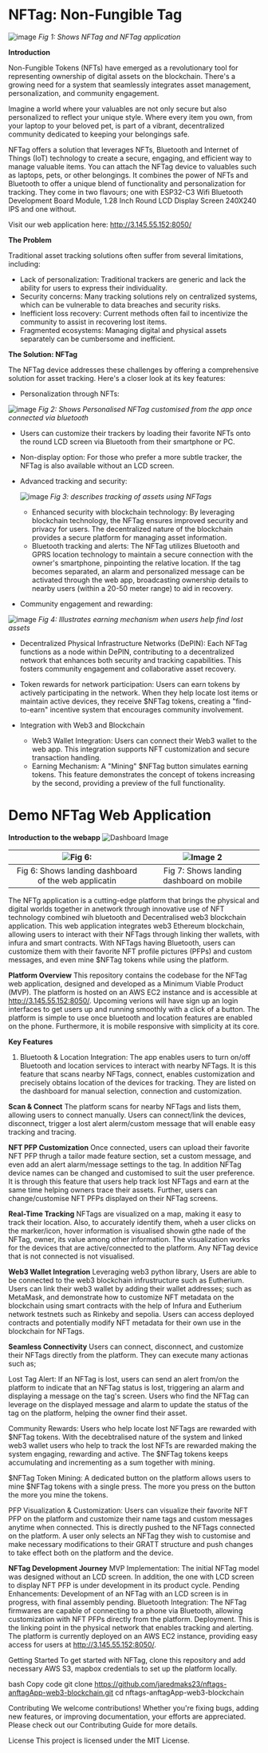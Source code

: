 # NFTag: Non-Fungible Tag #

![image](https://github.com/user-attachments/assets/6a246cd1-ef94-4033-bff2-14b4aa229712)
*Fig 1: Shows NFTag and NFTag application*

**Introduction**

Non-Fungible Tokens (NFTs) have emerged as a revolutionary tool for representing ownership of digital assets on the blockchain. There's a growing need for a system that seamlessly integrates asset management, personalization, and community engagement.

Imagine a world where your valuables are not only secure but also personalized to reflect your unique style. Where every item you own, from your laptop to your beloved pet, is part of a vibrant, decentralized community dedicated to keeping your belongings safe.

NFTag offers a solution that leverages NFTs, Bluetooth and Internet of Things (IoT) technology to create a secure, engaging, and efficient way to manage valuable items. You can attach the NFTag device to valuables such as laptops, pets, or other belongings. It combines the power of NFTs and Bluetooth to offer a unique blend of functionality and personalization for tracking. They come in two flavours; one with ESP32-C3 Wifi Bluetooth Development Board Module, 1.28 Inch Round LCD Display Screen 240X240 IPS and one without.

Visit our web application here: http://3.145.55.152:8050/

**The Problem**

Traditional asset tracking solutions often suffer from several limitations, including:

* Lack of personalization: Traditional trackers are generic and lack the ability for users to express their individuality.
* Security concerns: Many tracking solutions rely on centralized systems, which can be vulnerable to data breaches and security risks.
* Inefficient loss recovery: Current methods often fail to incentivize the community to assist in recovering lost items.
* Fragmented ecosystems: Managing digital and physical assets separately can be cumbersome and inefficient.

**The Solution: NFTag**

The NFTag device addresses these challenges by offering a comprehensive solution for asset tracking. Here's a closer look at its key features:

* Personalization through NFTs:

![image](https://github.com/user-attachments/assets/15a822b1-5425-499e-8f5f-737bd42bfc9a)
*Fig 2: Shows Personalised NFTag customised from the app once connected via bluetooth*

   * Users can customize their trackers by loading their favorite NFTs onto the round LCD screen via Bluetooth from their smartphone or PC.
   * Non-display option: For those who prefer a more subtle tracker, the NFTag is also available without an LCD screen.
     
* Advanced tracking and security:

  ![image](https://github.com/user-attachments/assets/5192f385-8431-4aed-a5e0-e768bcb13ef7)
  *Fig 3: describes tracking of assets using NFTags*

    * Enhanced security with blockchain technology: By leveraging blockchain technology, the NFTag ensures improved security and privacy for users. The decentralized nature of the blockchain provides a secure platform for managing asset information.
    * Bluetooth tracking and alerts: The NFTag utilizes Bluetooth and GPRS location technology to maintain a secure connection with the owner's smartphone, pinpointing the relative location. If the tag becomes separated, an alarm and personalized message can be activated through the web app, broadcasting ownership details to nearby users (within a 20-50 meter range) to aid in recovery.
      
* Community engagement and rewarding:

![image](https://github.com/user-attachments/assets/3448537b-6684-4981-a44f-420196549776)
*Fig 4: Illustrates earning mechanism when users help find lost assets*

  * Decentralized Physical Infrastructure Networks (DePIN): Each NFTag functions as a node within DePIN, contributing to a decentralized network that enhances both security and tracking capabilities. This fosters community engagement and collaborative asset recovery.
  * Token rewards for network participation: Users can earn tokens by actively participating in the network. When they help locate lost items or maintain active devices, they receive $NFTag tokens, creating a "find-to-earn" incentive system that encourages community involvement.

* Integration with Web3 and Blockchain

   * Web3 Wallet Integration: Users can connect their Web3 wallet to the web app. This integration supports NFT customization and secure transaction handling.
   * Earning Mechanism: A "Mining" $NFTag button simulates earning tokens. This feature demonstrates the concept of tokens increasing by the second, providing a preview of the full functionality.


# Demo NFTag Web Application #

**Introduction to the webapp**
![Dashboard Image](assets/dash1.png)


| ![Fig 6: ](dash1.png) | ![Image 2](landing.png) |
|:-----------------------------:|:-----------------------------:|
| Fig 6: Shows landing dashboard of the web applicatin           | Fig 7: Shows landing dashboard on mobile           |


The NFTg application is a cutting-edge platform that brings the physical and digital worlds together in anetwork through innovative use of NFT technology combined wih bluetooth and Decentralised web3 blockchain application. This web application integrates web3 Ethereum blockchain, allowing users to interact with their NFTags through linking ther wallets, with infura and smart contracts. With NFTags having Bluetooth, users can customize them with their favorite NFT profile pictures (PFPs) and custom messages, and even mine $NFTag tokens while using the platform.


**Platform Overview**
This repository contains the codebase for the NFTag web application, designed and developed as a Minimum Viable Product (MVP). The platform is hosted on an AWS EC2 instance and is accessible at http://3.145.55.152:8050/. Upcoming verions will have sign up an login interfaces to get users up and running smoothly with a click of a button. The platform is simple to use once bluetooth and location features are enabled on the phone. Furthermore, it is mobile responsive with simplicity at its core.

**Key Features**
1. Bluetooth & Location Integration:
The app enables users to turn on/off Bluetooth and location services to interact with nearby NFTags. It is this feature that scans nearby NFTags, connect, enables customization and precisely obtains location of the devices for tracking. They are listed on the dashboard for manual selection, connection and customization.

**Scan & Connect**
The platform scans for nearby NFTags and lists them, allowing users to connect manually. Users can connect/link the devices, disconnect, trigger a lost alert alerm/custom message that will enable easy tracking and tracing.

**NFT PFP Customization**
Once connected, users can upload their favorite NFT PFP thrugh a tailor made feature section, set a custom message, and even add an alert alarm/message settings to the tag. In addition NFTag device names can be changed and customised to suit the user preference. It is through this feature that users help track lost NFTags and earn at the same time helping owners trace their assets. Further, users can change/customise NFT PFPs displayed on their NFTag screens.

**Real-Time Tracking**
NFTags are visualized on a map, making it easy to track their location. Also, to accurately identify them, wheh a user clicks on the marker/icon, hover information is visualised showin gthe nade of the NFTag, owner, its value among other information. The visualization works for the devices that are active/connected to the platform. Any NFTag device that is not connected is not visualised.

**Web3 Wallet Integration**
Leveraging web3 python library, Users are able to be connected to the web3 blockchain infrustructure such as Eutherium. Users can link their web3 wallet by adding their wallet addresses; such as MetaMask, and demonstrate how to customize NFT metadata on the blockchain using smart contracts with the help of Infura and Eutherium network testnets such as Rinkeby and sepolia. Users can access deployed contracts and potentially modify NFT metadata for their own use in the blockchain for NFTags.

**Seamless Connectivity**
Users can connect, disconnect, and customize their NFTags directly from the platform. They can execute many actionas such as;

Lost Tag Alert:
If an NFTag is lost, users can send an alert from/on the platform to indicate that an NFTag status is lost, triggering an alarm and displaying a message on the tag's screen. Users who find the NFTag can leverage on the displayed message and alarm to update the status of the tag on the platform, helping the owner find their asset.

Community Rewards:
Users who help locate lost NFTags are rewarded with $NFTag tokens. With the decebtralised nature of the system and linked web3 wallet users who help to track the lost NFTs are rewarded making the system engaging, rewarding and active. The $NFTag tokens keeps accumulating and incrementing as a sum together with mining.

$NFTag Token Mining:
A dedicated button on the platform allows users to mine $NFTag tokens with a single press. The more you press on the button the more you mine the tokens.

PFP Visualization & Customization:
Users can visualize their favorite NFT PFP on the platform and customize their name tags and custom messages anytime when connected. This is directly pushed to the NFTags connected on the platform. A user only selects an NFTag they wish to customise and make necessary modifications to their GRATT structure and push changes to take effect both on the platform and the device.

**NFTag Development Journey**
MVP Implementation: The initial NFTag model was designed without an LCD screen. In addition, the one with LCD screen to display NFT PFP is under development in its product cycle.
Pending Enhancements: Development of an NFTag with an LCD screen is in progress, with final assembly pending.
Bluetooth Integration: The NFTag firmwares are capable of connecting to a phone via Bluetooth, allowing customization with NFT PFPs directly from the platform.
Deployment. This is the linking point in the physical network that enables tracking and alerting.
The platform is currently deployed on an AWS EC2 instance, providing easy access for users at http://3.145.55.152:8050/.

Getting Started
To get started with NFTag, clone this repository and add necessary AWS S3, mapbox credentials to set up the platform locally.

bash
Copy code
git clone https://github.com/jaredmaks23/nftags-anftagApp-web3-blockchain.git
cd nftags-anftagApp-web3-blockchain



Contributing
We welcome contributions! Whether you're fixing bugs, adding new features, or improving documentation, your efforts are appreciated. Please check out our Contributing Guide for more details.

License
This project is licensed under the MIT License.


